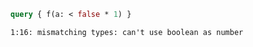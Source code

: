 ```graphql
query { f(a: < false * 1) }
```

```
1:16: mismatching types: can't use boolean as number
```